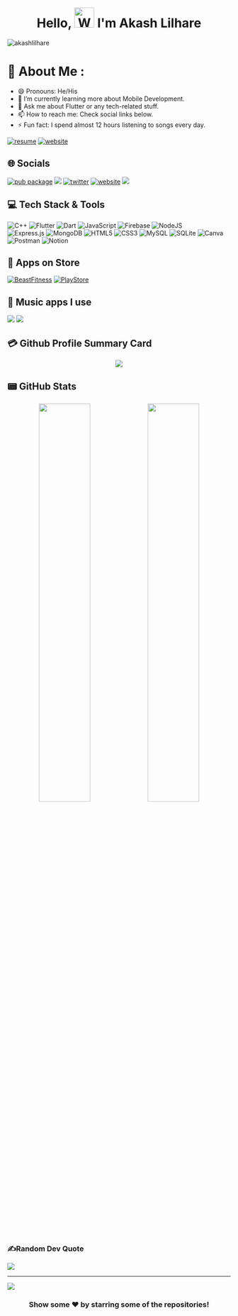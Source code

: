 <h1 align="center"> Hello, <img src="https://raw.githubusercontent.com/nixin72/nixin72/master/wave.gif" 
         alt="Waving hand animated gif"
         height="45"
         width="45" /> I'm Akash Lilhare</h1>

<p align="left"> <img src="https://komarev.com/ghpvc/?username=akashlilhare&label=Views&color=blue&style=plastic&style=for-the-badge" alt="akashlilhare" /> </p>

# 💫 About Me :
- 😄 Pronouns: He/His
- 🌱 I’m currently learning more about Mobile Development.
- 💬 Ask me about Flutter or any tech-related stuff.
- 📫 How to reach me: Check social links below.
- ⚡ Fun fact: I spend almost 12 hours listening to songs every day.

[![resume](https://img.shields.io/badge/Resume-0000FF?style=for-the-badge&logo=akash&logoColor=white)](https://drive.google.com/file/d/1dbaAqRGBACoHu6RYThPusmSbKdG9CkxL/view)
[![website](https://img.shields.io/badge/buymeacoffee-FF00FF?style=for-the-badge&logo=About.me&logoColor=white)](https://buymeacoffee.com/tyz9prbazf)

## 🌐 Socials
[![pub package](https://img.shields.io/badge/LinkedIn-0077B5?style=for-the-badge&logo=linkedin&logoColor=white)](https://www.linkedin.com/in/akash-lilhare-739a80192)   [![](https://img.shields.io/badge/Email-D14836?style=for-the-badge&logo=gmail&logoColor=white)](mailto:akashlilhare14@gmail.com)
[![twitter](https://img.shields.io/badge/Twitter-1DA1F2?style=for-the-badge&logo=twitter&logoColor=white)](https://twitter.com/akash__lilhare) 
[![website](https://img.shields.io/badge/website-FF00FF?style=for-the-badge&logo=About.me&logoColor=white)](https://akash-lilhare.netlify.app)
[![](https://img.shields.io/badge/Stack_Overflow-FE7A16?style=for-the-badge&logo=stack-overflow&logoColor=white)](https://stackoverflow.com/users/14102180/akash-lilhare)


## 💻 Tech Stack & Tools
 ![C++](https://img.shields.io/badge/c++-%2300599C.svg?style=for-the-badge&logo=c%2B%2B&logoColor=white)
 ![Flutter](https://img.shields.io/badge/Flutter-%2302569B.svg?style=for-the-badge&logo=Flutter&logoColor=white)
 ![Dart](https://img.shields.io/badge/dart-%230175C2.svg?style=for-the-badge&logo=dart&logoColor=white)
 ![JavaScript](https://img.shields.io/badge/javascript-%23323330.svg?style=for-the-badge&logo=javascript&logoColor=%23F7DF1E)
 ![Firebase](https://img.shields.io/badge/firebase-%23039BE5.svg?style=for-the-badge&logo=firebase) 
 ![NodeJS](https://img.shields.io/badge/node.js-6DA55F?style=for-the-badge&logo=node.js&logoColor=white)  
 ![Express.js](https://img.shields.io/badge/express.js-%23404d59.svg?style=for-the-badge&logo=express&logoColor=%2361DAFB)
 ![MongoDB](https://img.shields.io/badge/MongoDB-%234ea94b.svg?style=for-the-badge&logo=mongodb&logoColor=white)
 ![HTML5](https://img.shields.io/badge/html5-%23E34F26.svg?style=for-the-badge&logo=html5&logoColor=white)
 ![CSS3](https://img.shields.io/badge/css3-%231572B6.svg?style=for-the-badge&logo=css3&logoColor=white)
 ![MySQL](https://img.shields.io/badge/mysql-%2300f.svg?style=for-the-badge&logo=mysql&logoColor=white)
 ![SQLite](https://img.shields.io/badge/sqlite-%2307405e.svg?style=for-the-badge&logo=sqlite&logoColor=white) 
 ![Canva](https://img.shields.io/badge/Canva-%2300C4CC.svg?style=for-the-badge&logo=Canva&logoColor=white) 
 ![Postman](https://img.shields.io/badge/Postman-FF6C37?style=for-the-badge&logo=postman&logoColor=white)
 ![Notion](https://img.shields.io/badge/Notion-%23000000.svg?style=for-the-badge&logo=notion&logoColor=white) 


## 🛒 Apps on Store
[![BeastFitness](https://img.shields.io/badge/Beast%20Fitness-%2301560D.svg?style=for-the-badge&logo=google-play&logoColor=white)](https://play.google.com/store/apps/dev?id=6652795005413832872)
[![PlayStore](https://img.shields.io/badge/Akash_Lilhare-414141?style=for-the-badge&logo=google-play&logoColor=white)](https://play.google.com/store/apps/developer?id=Akash+Lilhare) 

## 🎵 Music apps I use
 <img src="https://img.shields.io/badge/Spotify-1ED760?&style=for-the-badge&logo=spotify&logoColor=white"/> <img src="https://img.shields.io/badge/YouTube_Music-FF0000?style=for-the-badge&logo=youtube-music&logoColor=white"/>


## 💳 Github Profile Summary Card
<p align="center">
  <img src="https://github-profile-summary-cards.vercel.app/api/cards/profile-details?username=akashlilhare&theme=vue"/>
</p>

## 📟 GitHub Stats
<p align="center">
	<img width="48%" src="https://github-readme-stats.vercel.app/api?username=akashlilhare&show_icons=true&theme=vue" />
	<img width="48%" src="https://github-readme-streak-stats.herokuapp.com/?user=akashlilhare&theme=vue" />
</p>

### ✍️Random Dev Quote
![](https://quotes-github-readme.vercel.app/api?type=horizontal&theme=vue)

---
[![](https://visitcount.itsvg.in/api?id=akashlilhare&icon=0&color=1)](https://visitcount.itsvg.in)

<div align="center">

### Show some ❤️ by starring some of the repositories!

</div>

